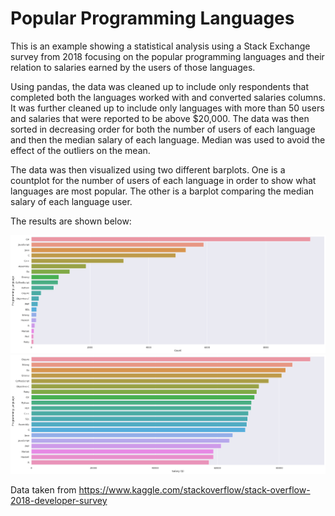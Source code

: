 # Popular Programming Languages
This is an example showing a statistical analysis using a Stack Exchange survey from 2018 focusing on the popular programming languages and their relation to salaries earned by the users of those languages.

Using pandas, the data was cleaned up to include only respondents that completed both the languages worked with and converted salaries columns. It was further cleaned up to include only languages with more than 50 users and salaries that were reported to be above $20,000. The data was then sorted in decreasing order for both the number of users of each language and then the median salary of each language. Median was used to avoid the effect of the outliers on the mean. 

The data was then visualized using two different barplots. One is a countplot for the number of users of each language in order to show what languages are most popular. The other is a barplot comparing the median salary of each language user. 

The results are shown below:

![alt text](https://github.com/SeokSah/stackOverFlowData/blob/master/languageCountUpdate.png)
![alt text](https://github.com/SeokSah/stackOverFlowData/blob/master/salaryLanguage.png)

Data taken from https://www.kaggle.com/stackoverflow/stack-overflow-2018-developer-survey
